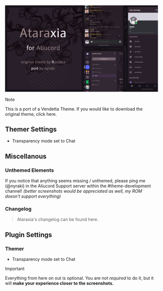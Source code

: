 ![Header](previews/Untitled27_20240117213059.png)

> [!Note]
> This is a port of a Vendetta Theme. If you would like to download the original theme, click here.

## Themer Settings
- Transparency mode set to Chat

## Miscellanous
### Unthemed Elements
If you notice that anything seems missing / unthemed, please ping me (@nyraki) in the Aliucord Support server within the #theme-development channel!
_(better screenshots would be appreciated as well, my ROM doesn't support everything)_

### Changelog
> Ataraxia's changelog can be found here. 

## Plugin Settings
### Themer
- Transparency mode set to Chat

> [!Important]
> Everything from here on out is optional. You are not _required_ to do it, but it will __make your experience closer to the screenshots.__
